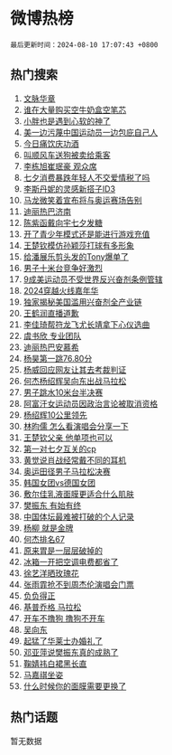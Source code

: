 # 微博热榜

`最后更新时间：2024-08-10 17:07:43 +0800`

## 热门搜索

1. [文脉华章](https://m.weibo.cn/search?containerid=100103type%3D1%26t%3D10%26q%3D%23%E6%96%87%E8%84%89%E5%8D%8E%E7%AB%A0%23&stream_entry_id=51&isnewpage=1&extparam=seat%3D1%26stream_entry_id%3D51%26c_type%3D51%26dgr%3D0%26cate%3D10103%26q%3D%2523%25E6%2596%2587%25E8%2584%2589%25E5%258D%258E%25E7%25AB%25A0%2523%26pos%3D0%26filter_type%3Drealtimehot%26display_time%3D1723280862%26pre_seqid%3D1723280862625016268151)
1. [谁在大量购买空牛奶盒空笔芯](https://m.weibo.cn/search?containerid=100103type%3D1%26t%3D10%26q%3D%23%E8%B0%81%E5%9C%A8%E5%A4%A7%E9%87%8F%E8%B4%AD%E4%B9%B0%E7%A9%BA%E7%89%9B%E5%A5%B6%E7%9B%92%E7%A9%BA%E7%AC%94%E8%8A%AF%23&stream_entry_id=31&isnewpage=1&extparam=seat%3D1%26stream_entry_id%3D31%26q%3D%2523%25E8%25B0%2581%25E5%259C%25A8%25E5%25A4%25A7%25E9%2587%258F%25E8%25B4%25AD%25E4%25B9%25B0%25E7%25A9%25BA%25E7%2589%259B%25E5%25A5%25B6%25E7%259B%2592%25E7%25A9%25BA%25E7%25AC%2594%25E8%258A%25AF%2523%26dgr%3D0%26band_rank%3D1%26pos%3D0%26filter_type%3Drealtimehot%26c_type%3D31%26lcate%3D5001%26cate%3D5001%26realpos%3D1%26flag%3D2%26display_time%3D1723280862%26pre_seqid%3D1723280862625016268151)
1. [小胖也是遇到心软的神了](https://m.weibo.cn/search?containerid=100103type%3D1%26t%3D10%26q%3D%E5%B0%8F%E8%83%96%E4%B9%9F%E6%98%AF%E9%81%87%E5%88%B0%E5%BF%83%E8%BD%AF%E7%9A%84%E7%A5%9E%E4%BA%86&stream_entry_id=31&isnewpage=1&extparam=seat%3D1%26stream_entry_id%3D31%26q%3D%25E5%25B0%258F%25E8%2583%2596%25E4%25B9%259F%25E6%2598%25AF%25E9%2581%2587%25E5%2588%25B0%25E5%25BF%2583%25E8%25BD%25AF%25E7%259A%2584%25E7%25A5%259E%25E4%25BA%2586%26dgr%3D0%26band_rank%3D2%26pos%3D1%26filter_type%3Drealtimehot%26c_type%3D31%26lcate%3D5001%26cate%3D5001%26realpos%3D2%26flag%3D16%26display_time%3D1723280862%26pre_seqid%3D1723280862625016268151)
1. [美一边污蔑中国运动员一边包庇自己人](https://m.weibo.cn/search?containerid=100103type%3D1%26t%3D10%26q%3D%23%E7%BE%8E%E4%B8%80%E8%BE%B9%E6%B1%A1%E8%94%91%E4%B8%AD%E5%9B%BD%E8%BF%90%E5%8A%A8%E5%91%98%E4%B8%80%E8%BE%B9%E5%8C%85%E5%BA%87%E8%87%AA%E5%B7%B1%E4%BA%BA%23&stream_entry_id=31&isnewpage=1&extparam=seat%3D1%26stream_entry_id%3D31%26q%3D%2523%25E7%25BE%258E%25E4%25B8%2580%25E8%25BE%25B9%25E6%25B1%25A1%25E8%2594%2591%25E4%25B8%25AD%25E5%259B%25BD%25E8%25BF%2590%25E5%258A%25A8%25E5%2591%2598%25E4%25B8%2580%25E8%25BE%25B9%25E5%258C%2585%25E5%25BA%2587%25E8%2587%25AA%25E5%25B7%25B1%25E4%25BA%25BA%2523%26dgr%3D0%26band_rank%3D3%26pos%3D2%26filter_type%3Drealtimehot%26c_type%3D31%26lcate%3D5001%26cate%3D5001%26realpos%3D3%26flag%3D1%26display_time%3D1723280862%26pre_seqid%3D1723280862625016268151)
1. [今日痛饮庆功酒](https://m.weibo.cn/search?containerid=100103type%3D1%26t%3D10%26q%3D%23%E4%BB%8A%E6%97%A5%E7%97%9B%E9%A5%AE%E5%BA%86%E5%8A%9F%E9%85%92%23&stream_entry_id=31&isnewpage=1&extparam=seat%3D1%26stream_entry_id%3D31%26q%3D%2523%25E4%25BB%258A%25E6%2597%25A5%25E7%2597%259B%25E9%25A5%25AE%25E5%25BA%2586%25E5%258A%259F%25E9%2585%2592%2523%26dgr%3D0%26band_rank%3D4%26adid%3D249004%26is_ad_pos%3D1%26filter_type%3Drealtimehot%26topic_ad%3D1%26c_type%3D31%26lcate%3D5001%26pos%3D3%26cate%3D5001%26display_time%3D1723280862%26pre_seqid%3D1723280862625016268151)
1. [叫顺风车送狗被卖给乘客](https://m.weibo.cn/search?containerid=100103type%3D1%26t%3D10%26q%3D%23%E5%8F%AB%E9%A1%BA%E9%A3%8E%E8%BD%A6%E9%80%81%E7%8B%97%E8%A2%AB%E5%8D%96%E7%BB%99%E4%B9%98%E5%AE%A2%23&stream_entry_id=31&isnewpage=1&extparam=seat%3D1%26stream_entry_id%3D31%26q%3D%2523%25E5%258F%25AB%25E9%25A1%25BA%25E9%25A3%258E%25E8%25BD%25A6%25E9%2580%2581%25E7%258B%2597%25E8%25A2%25AB%25E5%258D%2596%25E7%25BB%2599%25E4%25B9%2598%25E5%25AE%25A2%2523%26dgr%3D0%26band_rank%3D4%26pos%3D4%26filter_type%3Drealtimehot%26c_type%3D31%26lcate%3D5001%26cate%3D5001%26realpos%3D4%26flag%3D0%26display_time%3D1723280862%26pre_seqid%3D1723280862625016268151)
1. [李栋旭崔珉豪 观众席](https://m.weibo.cn/search?containerid=100103type%3D1%26t%3D10%26q%3D%E6%9D%8E%E6%A0%8B%E6%97%AD%E5%B4%94%E7%8F%89%E8%B1%AA+%E8%A7%82%E4%BC%97%E5%B8%AD&stream_entry_id=31&isnewpage=1&extparam=seat%3D1%26stream_entry_id%3D31%26q%3D%25E6%259D%258E%25E6%25A0%258B%25E6%2597%25AD%25E5%25B4%2594%25E7%258F%2589%25E8%25B1%25AA%2520%25E8%25A7%2582%25E4%25BC%2597%25E5%25B8%25AD%26dgr%3D0%26band_rank%3D5%26pos%3D5%26filter_type%3Drealtimehot%26c_type%3D31%26lcate%3D5001%26cate%3D5001%26realpos%3D5%26flag%3D1%26display_time%3D1723280862%26pre_seqid%3D1723280862625016268151)
1. [七夕消费暴跌年轻人不交爱情税了吗](https://m.weibo.cn/search?containerid=100103type%3D1%26t%3D10%26q%3D%23%E4%B8%83%E5%A4%95%E6%B6%88%E8%B4%B9%E6%9A%B4%E8%B7%8C%E5%B9%B4%E8%BD%BB%E4%BA%BA%E4%B8%8D%E4%BA%A4%E7%88%B1%E6%83%85%E7%A8%8E%E4%BA%86%E5%90%97%23&stream_entry_id=31&isnewpage=1&extparam=seat%3D1%26stream_entry_id%3D31%26q%3D%2523%25E4%25B8%2583%25E5%25A4%2595%25E6%25B6%2588%25E8%25B4%25B9%25E6%259A%25B4%25E8%25B7%258C%25E5%25B9%25B4%25E8%25BD%25BB%25E4%25BA%25BA%25E4%25B8%258D%25E4%25BA%25A4%25E7%2588%25B1%25E6%2583%2585%25E7%25A8%258E%25E4%25BA%2586%25E5%2590%2597%2523%26dgr%3D0%26band_rank%3D6%26pos%3D6%26filter_type%3Drealtimehot%26c_type%3D31%26lcate%3D5001%26cate%3D5001%26realpos%3D6%26flag%3D0%26display_time%3D1723280862%26pre_seqid%3D1723280862625016268151)
1. [李斯丹妮的灵感新搭子ID3](https://m.weibo.cn/search?containerid=100103type%3D1%26t%3D10%26q%3D%23%E6%9D%8E%E6%96%AF%E4%B8%B9%E5%A6%AE%E7%9A%84%E7%81%B5%E6%84%9F%E6%96%B0%E6%90%AD%E5%AD%90ID3%23&stream_entry_id=31&isnewpage=1&extparam=seat%3D1%26stream_entry_id%3D31%26q%3D%2523%25E6%259D%258E%25E6%2596%25AF%25E4%25B8%25B9%25E5%25A6%25AE%25E7%259A%2584%25E7%2581%25B5%25E6%2584%259F%25E6%2596%25B0%25E6%2590%25AD%25E5%25AD%2590ID3%2523%26dgr%3D0%26band_rank%3D7%26adid%3D249948%26is_ad_pos%3D1%26filter_type%3Drealtimehot%26topic_ad%3D1%26c_type%3D31%26lcate%3D5001%26pos%3D7%26cate%3D5001%26display_time%3D1723280862%26pre_seqid%3D1723280862625016268151)
1. [马龙微笑着宣布将与奥运赛场告别](https://m.weibo.cn/search?containerid=100103type%3D1%26t%3D10%26q%3D%23%E9%A9%AC%E9%BE%99%E5%BE%AE%E7%AC%91%E7%9D%80%E5%AE%A3%E5%B8%83%E5%B0%86%E4%B8%8E%E5%A5%A5%E8%BF%90%E8%B5%9B%E5%9C%BA%E5%91%8A%E5%88%AB%23&stream_entry_id=31&isnewpage=1&extparam=seat%3D1%26stream_entry_id%3D31%26q%3D%2523%25E9%25A9%25AC%25E9%25BE%2599%25E5%25BE%25AE%25E7%25AC%2591%25E7%259D%2580%25E5%25AE%25A3%25E5%25B8%2583%25E5%25B0%2586%25E4%25B8%258E%25E5%25A5%25A5%25E8%25BF%2590%25E8%25B5%259B%25E5%259C%25BA%25E5%2591%258A%25E5%2588%25AB%2523%26dgr%3D0%26band_rank%3D7%26pos%3D8%26filter_type%3Drealtimehot%26c_type%3D31%26lcate%3D5001%26cate%3D5001%26realpos%3D7%26flag%3D2%26display_time%3D1723280862%26pre_seqid%3D1723280862625016268151)
1. [迪丽热巴济南](https://m.weibo.cn/search?containerid=100103type%3D1%26t%3D10%26q%3D%E8%BF%AA%E4%B8%BD%E7%83%AD%E5%B7%B4%E6%B5%8E%E5%8D%97&stream_entry_id=31&isnewpage=1&extparam=seat%3D1%26stream_entry_id%3D31%26q%3D%25E8%25BF%25AA%25E4%25B8%25BD%25E7%2583%25AD%25E5%25B7%25B4%25E6%25B5%258E%25E5%258D%2597%26dgr%3D0%26band_rank%3D8%26pos%3D9%26filter_type%3Drealtimehot%26c_type%3D31%26lcate%3D5001%26cate%3D5001%26realpos%3D8%26flag%3D1%26display_time%3D1723280862%26pre_seqid%3D1723280862625016268151)
1. [陈紫函戴向宇七夕发糖](https://m.weibo.cn/search?containerid=100103type%3D1%26t%3D10%26q%3D%23%E9%99%88%E7%B4%AB%E5%87%BD%E6%88%B4%E5%90%91%E5%AE%87%E4%B8%83%E5%A4%95%E5%8F%91%E7%B3%96%23&stream_entry_id=31&isnewpage=1&extparam=seat%3D1%26stream_entry_id%3D31%26q%3D%2523%25E9%2599%2588%25E7%25B4%25AB%25E5%2587%25BD%25E6%2588%25B4%25E5%2590%2591%25E5%25AE%2587%25E4%25B8%2583%25E5%25A4%2595%25E5%258F%2591%25E7%25B3%2596%2523%26dgr%3D0%26band_rank%3D9%26pos%3D10%26filter_type%3Drealtimehot%26c_type%3D31%26lcate%3D5001%26cate%3D5001%26realpos%3D9%26flag%3D1%26display_time%3D1723280862%26pre_seqid%3D1723280862625016268151)
1. [开了青少年模式还是能进行游戏充值](https://m.weibo.cn/search?containerid=100103type%3D1%26t%3D10%26q%3D%23%E5%BC%80%E4%BA%86%E9%9D%92%E5%B0%91%E5%B9%B4%E6%A8%A1%E5%BC%8F%E8%BF%98%E6%98%AF%E8%83%BD%E8%BF%9B%E8%A1%8C%E6%B8%B8%E6%88%8F%E5%85%85%E5%80%BC%23&stream_entry_id=31&isnewpage=1&extparam=seat%3D1%26stream_entry_id%3D31%26q%3D%2523%25E5%25BC%2580%25E4%25BA%2586%25E9%259D%2592%25E5%25B0%2591%25E5%25B9%25B4%25E6%25A8%25A1%25E5%25BC%258F%25E8%25BF%2598%25E6%2598%25AF%25E8%2583%25BD%25E8%25BF%259B%25E8%25A1%258C%25E6%25B8%25B8%25E6%2588%258F%25E5%2585%2585%25E5%2580%25BC%2523%26dgr%3D0%26band_rank%3D10%26pos%3D11%26filter_type%3Drealtimehot%26c_type%3D31%26lcate%3D5001%26cate%3D5001%26realpos%3D10%26flag%3D1%26display_time%3D1723280862%26pre_seqid%3D1723280862625016268151)
1. [王楚钦模仿孙颖莎打球有多形象](https://m.weibo.cn/search?containerid=100103type%3D1%26t%3D10%26q%3D%E7%8E%8B%E6%A5%9A%E9%92%A6%E6%A8%A1%E4%BB%BF%E5%AD%99%E9%A2%96%E8%8E%8E%E6%89%93%E7%90%83%E6%9C%89%E5%A4%9A%E5%BD%A2%E8%B1%A1&stream_entry_id=31&isnewpage=1&extparam=seat%3D1%26stream_entry_id%3D31%26q%3D%25E7%258E%258B%25E6%25A5%259A%25E9%2592%25A6%25E6%25A8%25A1%25E4%25BB%25BF%25E5%25AD%2599%25E9%25A2%2596%25E8%258E%258E%25E6%2589%2593%25E7%2590%2583%25E6%259C%2589%25E5%25A4%259A%25E5%25BD%25A2%25E8%25B1%25A1%26dgr%3D0%26band_rank%3D11%26pos%3D12%26filter_type%3Drealtimehot%26c_type%3D31%26lcate%3D5001%26cate%3D5001%26realpos%3D11%26flag%3D1%26display_time%3D1723280862%26pre_seqid%3D1723280862625016268151)
1. [给潘展乐剪头发的Tony爆单了](https://m.weibo.cn/search?containerid=100103type%3D1%26t%3D10%26q%3D%23%E7%BB%99%E6%BD%98%E5%B1%95%E4%B9%90%E5%89%AA%E5%A4%B4%E5%8F%91%E7%9A%84Tony%E7%88%86%E5%8D%95%E4%BA%86%23&stream_entry_id=31&isnewpage=1&extparam=seat%3D1%26stream_entry_id%3D31%26q%3D%2523%25E7%25BB%2599%25E6%25BD%2598%25E5%25B1%2595%25E4%25B9%2590%25E5%2589%25AA%25E5%25A4%25B4%25E5%258F%2591%25E7%259A%2584Tony%25E7%2588%2586%25E5%258D%2595%25E4%25BA%2586%2523%26dgr%3D0%26band_rank%3D12%26pos%3D13%26filter_type%3Drealtimehot%26c_type%3D31%26lcate%3D5001%26cate%3D5001%26realpos%3D12%26flag%3D2%26display_time%3D1723280862%26pre_seqid%3D1723280862625016268151)
1. [男子十米台竞争好激烈](https://m.weibo.cn/search?containerid=100103type%3D1%26t%3D10%26q%3D%23%E7%94%B7%E5%AD%90%E5%8D%81%E7%B1%B3%E5%8F%B0%E7%AB%9E%E4%BA%89%E5%A5%BD%E6%BF%80%E7%83%88%23&stream_entry_id=31&isnewpage=1&extparam=seat%3D1%26stream_entry_id%3D31%26q%3D%2523%25E7%2594%25B7%25E5%25AD%2590%25E5%258D%2581%25E7%25B1%25B3%25E5%258F%25B0%25E7%25AB%259E%25E4%25BA%2589%25E5%25A5%25BD%25E6%25BF%2580%25E7%2583%2588%2523%26dgr%3D0%26band_rank%3D13%26pos%3D14%26filter_type%3Drealtimehot%26c_type%3D31%26lcate%3D5001%26cate%3D5001%26realpos%3D13%26flag%3D1%26display_time%3D1723280862%26pre_seqid%3D1723280862625016268151)
1. [9成美运动员不受世界反兴奋剂条例管辖](https://m.weibo.cn/search?containerid=100103type%3D1%26t%3D10%26q%3D%239%E6%88%90%E7%BE%8E%E8%BF%90%E5%8A%A8%E5%91%98%E4%B8%8D%E5%8F%97%E4%B8%96%E7%95%8C%E5%8F%8D%E5%85%B4%E5%A5%8B%E5%89%82%E6%9D%A1%E4%BE%8B%E7%AE%A1%E8%BE%96%23&stream_entry_id=31&isnewpage=1&extparam=seat%3D1%26stream_entry_id%3D31%26q%3D%25239%25E6%2588%2590%25E7%25BE%258E%25E8%25BF%2590%25E5%258A%25A8%25E5%2591%2598%25E4%25B8%258D%25E5%258F%2597%25E4%25B8%2596%25E7%2595%258C%25E5%258F%258D%25E5%2585%25B4%25E5%25A5%258B%25E5%2589%2582%25E6%259D%25A1%25E4%25BE%258B%25E7%25AE%25A1%25E8%25BE%2596%2523%26dgr%3D0%26band_rank%3D14%26pos%3D15%26filter_type%3Drealtimehot%26c_type%3D31%26lcate%3D5001%26cate%3D5001%26realpos%3D14%26flag%3D1%26display_time%3D1723280862%26pre_seqid%3D1723280862625016268151)
1. [2024穿越火线嘉年华](https://m.weibo.cn/search?containerid=100103type%3D1%26t%3D10%26q%3D%232024%E7%A9%BF%E8%B6%8A%E7%81%AB%E7%BA%BF%E5%98%89%E5%B9%B4%E5%8D%8E%23&stream_entry_id=31&isnewpage=1&extparam=seat%3D1%26stream_entry_id%3D31%26q%3D%25232024%25E7%25A9%25BF%25E8%25B6%258A%25E7%2581%25AB%25E7%25BA%25BF%25E5%2598%2589%25E5%25B9%25B4%25E5%258D%258E%2523%26dgr%3D0%26band_rank%3D15%26adid%3D249965%26pos%3D16%26filter_type%3Drealtimehot%26c_type%3D31%26lcate%3D5001%26cate%3D5001%26realpos%3D15%26flag%3D0%26display_time%3D1723280862%26pre_seqid%3D1723280862625016268151)
1. [独家揭秘美国滥用兴奋剂全产业链](https://m.weibo.cn/search?containerid=100103type%3D1%26t%3D10%26q%3D%23%E7%8B%AC%E5%AE%B6%E6%8F%AD%E7%A7%98%E7%BE%8E%E5%9B%BD%E6%BB%A5%E7%94%A8%E5%85%B4%E5%A5%8B%E5%89%82%E5%85%A8%E4%BA%A7%E4%B8%9A%E9%93%BE%23&stream_entry_id=31&isnewpage=1&extparam=seat%3D1%26stream_entry_id%3D31%26q%3D%2523%25E7%258B%25AC%25E5%25AE%25B6%25E6%258F%25AD%25E7%25A7%2598%25E7%25BE%258E%25E5%259B%25BD%25E6%25BB%25A5%25E7%2594%25A8%25E5%2585%25B4%25E5%25A5%258B%25E5%2589%2582%25E5%2585%25A8%25E4%25BA%25A7%25E4%25B8%259A%25E9%2593%25BE%2523%26dgr%3D0%26band_rank%3D16%26pos%3D17%26filter_type%3Drealtimehot%26c_type%3D31%26lcate%3D5001%26cate%3D5001%26realpos%3D16%26flag%3D1%26display_time%3D1723280862%26pre_seqid%3D1723280862625016268151)
1. [王鹤润直播道歉](https://m.weibo.cn/search?containerid=100103type%3D1%26t%3D10%26q%3D%23%E7%8E%8B%E9%B9%A4%E6%B6%A6%E7%9B%B4%E6%92%AD%E9%81%93%E6%AD%89%23&stream_entry_id=31&isnewpage=1&extparam=seat%3D1%26stream_entry_id%3D31%26q%3D%2523%25E7%258E%258B%25E9%25B9%25A4%25E6%25B6%25A6%25E7%259B%25B4%25E6%2592%25AD%25E9%2581%2593%25E6%25AD%2589%2523%26dgr%3D0%26band_rank%3D17%26pos%3D18%26filter_type%3Drealtimehot%26c_type%3D31%26lcate%3D5001%26cate%3D5001%26realpos%3D17%26flag%3D2%26display_time%3D1723280862%26pre_seqid%3D1723280862625016268151)
1. [李佳琦帮符龙飞尤长靖拿下心仪选曲](https://m.weibo.cn/search?containerid=100103type%3D1%26t%3D10%26q%3D%E6%9D%8E%E4%BD%B3%E7%90%A6%E5%B8%AE%E7%AC%A6%E9%BE%99%E9%A3%9E%E5%B0%A4%E9%95%BF%E9%9D%96%E6%8B%BF%E4%B8%8B%E5%BF%83%E4%BB%AA%E9%80%89%E6%9B%B2&stream_entry_id=31&isnewpage=1&extparam=seat%3D1%26stream_entry_id%3D31%26q%3D%25E6%259D%258E%25E4%25BD%25B3%25E7%2590%25A6%25E5%25B8%25AE%25E7%25AC%25A6%25E9%25BE%2599%25E9%25A3%259E%25E5%25B0%25A4%25E9%2595%25BF%25E9%259D%2596%25E6%258B%25BF%25E4%25B8%258B%25E5%25BF%2583%25E4%25BB%25AA%25E9%2580%2589%25E6%259B%25B2%26dgr%3D0%26band_rank%3D18%26pos%3D19%26filter_type%3Drealtimehot%26c_type%3D31%26lcate%3D5001%26cate%3D5001%26realpos%3D18%26flag%3D1%26display_time%3D1723280862%26pre_seqid%3D1723280862625016268151)
1. [虞书欣 专业团队](https://m.weibo.cn/search?containerid=100103type%3D1%26t%3D10%26q%3D%E8%99%9E%E4%B9%A6%E6%AC%A3+%E4%B8%93%E4%B8%9A%E5%9B%A2%E9%98%9F&stream_entry_id=31&isnewpage=1&extparam=seat%3D1%26stream_entry_id%3D31%26q%3D%25E8%2599%259E%25E4%25B9%25A6%25E6%25AC%25A3%2520%25E4%25B8%2593%25E4%25B8%259A%25E5%259B%25A2%25E9%2598%259F%26dgr%3D0%26band_rank%3D19%26pos%3D20%26filter_type%3Drealtimehot%26c_type%3D31%26lcate%3D5001%26cate%3D5001%26realpos%3D19%26flag%3D0%26display_time%3D1723280862%26pre_seqid%3D1723280862625016268151)
1. [迪丽热巴安慕希](https://m.weibo.cn/search?containerid=100103type%3D1%26t%3D10%26q%3D%E8%BF%AA%E4%B8%BD%E7%83%AD%E5%B7%B4%E5%AE%89%E6%85%95%E5%B8%8C&stream_entry_id=31&isnewpage=1&extparam=seat%3D1%26stream_entry_id%3D31%26q%3D%25E8%25BF%25AA%25E4%25B8%25BD%25E7%2583%25AD%25E5%25B7%25B4%25E5%25AE%2589%25E6%2585%2595%25E5%25B8%258C%26dgr%3D0%26band_rank%3D20%26pos%3D21%26filter_type%3Drealtimehot%26c_type%3D31%26lcate%3D5001%26cate%3D5001%26realpos%3D20%26flag%3D1%26display_time%3D1723280862%26pre_seqid%3D1723280862625016268151)
1. [杨昊第一跳76.80分](https://m.weibo.cn/search?containerid=100103type%3D1%26t%3D10%26q%3D%23%E6%9D%A8%E6%98%8A%E7%AC%AC%E4%B8%80%E8%B7%B376.80%E5%88%86%23&stream_entry_id=31&isnewpage=1&extparam=seat%3D1%26stream_entry_id%3D31%26q%3D%2523%25E6%259D%25A8%25E6%2598%258A%25E7%25AC%25AC%25E4%25B8%2580%25E8%25B7%25B376.80%25E5%2588%2586%2523%26dgr%3D0%26band_rank%3D21%26pos%3D22%26filter_type%3Drealtimehot%26c_type%3D31%26lcate%3D5001%26cate%3D5001%26realpos%3D21%26flag%3D1%26display_time%3D1723280862%26pre_seqid%3D1723280862625016268151)
1. [杨威回应网友让其去考裁判证](https://m.weibo.cn/search?containerid=100103type%3D1%26t%3D10%26q%3D%23%E6%9D%A8%E5%A8%81%E5%9B%9E%E5%BA%94%E7%BD%91%E5%8F%8B%E8%AE%A9%E5%85%B6%E5%8E%BB%E8%80%83%E8%A3%81%E5%88%A4%E8%AF%81%23&stream_entry_id=31&isnewpage=1&extparam=seat%3D1%26stream_entry_id%3D31%26q%3D%2523%25E6%259D%25A8%25E5%25A8%2581%25E5%259B%259E%25E5%25BA%2594%25E7%25BD%2591%25E5%258F%258B%25E8%25AE%25A9%25E5%2585%25B6%25E5%258E%25BB%25E8%2580%2583%25E8%25A3%2581%25E5%2588%25A4%25E8%25AF%2581%2523%26dgr%3D0%26band_rank%3D22%26pos%3D23%26filter_type%3Drealtimehot%26c_type%3D31%26lcate%3D5001%26cate%3D5001%26realpos%3D22%26flag%3D0%26display_time%3D1723280862%26pre_seqid%3D1723280862625016268151)
1. [何杰杨绍辉吴向东出战马拉松](https://m.weibo.cn/search?containerid=100103type%3D1%26t%3D10%26q%3D%E4%BD%95%E6%9D%B0%E6%9D%A8%E7%BB%8D%E8%BE%89%E5%90%B4%E5%90%91%E4%B8%9C%E5%87%BA%E6%88%98%E9%A9%AC%E6%8B%89%E6%9D%BE&stream_entry_id=31&isnewpage=1&extparam=seat%3D1%26stream_entry_id%3D31%26q%3D%25E4%25BD%2595%25E6%259D%25B0%25E6%259D%25A8%25E7%25BB%258D%25E8%25BE%2589%25E5%2590%25B4%25E5%2590%2591%25E4%25B8%259C%25E5%2587%25BA%25E6%2588%2598%25E9%25A9%25AC%25E6%258B%2589%25E6%259D%25BE%26dgr%3D0%26band_rank%3D23%26pos%3D24%26filter_type%3Drealtimehot%26c_type%3D31%26lcate%3D5001%26cate%3D5001%26realpos%3D23%26flag%3D0%26display_time%3D1723280862%26pre_seqid%3D1723280862625016268151)
1. [男子跳水10米台半决赛](https://m.weibo.cn/search?containerid=100103type%3D1%26t%3D10%26q%3D%23%E7%94%B7%E5%AD%90%E8%B7%B3%E6%B0%B410%E7%B1%B3%E5%8F%B0%E5%8D%8A%E5%86%B3%E8%B5%9B%23&stream_entry_id=31&isnewpage=1&extparam=seat%3D1%26stream_entry_id%3D31%26q%3D%2523%25E7%2594%25B7%25E5%25AD%2590%25E8%25B7%25B3%25E6%25B0%25B410%25E7%25B1%25B3%25E5%258F%25B0%25E5%258D%258A%25E5%2586%25B3%25E8%25B5%259B%2523%26dgr%3D0%26band_rank%3D24%26pos%3D25%26filter_type%3Drealtimehot%26c_type%3D31%26lcate%3D5001%26cate%3D5001%26realpos%3D24%26flag%3D1%26display_time%3D1723280862%26pre_seqid%3D1723280862625016268151)
1. [阿富汗女运动员因政治言论被取消资格](https://m.weibo.cn/search?containerid=100103type%3D1%26t%3D10%26q%3D%23%E9%98%BF%E5%AF%8C%E6%B1%97%E5%A5%B3%E8%BF%90%E5%8A%A8%E5%91%98%E5%9B%A0%E6%94%BF%E6%B2%BB%E8%A8%80%E8%AE%BA%E8%A2%AB%E5%8F%96%E6%B6%88%E8%B5%84%E6%A0%BC%23&stream_entry_id=31&isnewpage=1&extparam=seat%3D1%26stream_entry_id%3D31%26q%3D%2523%25E9%2598%25BF%25E5%25AF%258C%25E6%25B1%2597%25E5%25A5%25B3%25E8%25BF%2590%25E5%258A%25A8%25E5%2591%2598%25E5%259B%25A0%25E6%2594%25BF%25E6%25B2%25BB%25E8%25A8%2580%25E8%25AE%25BA%25E8%25A2%25AB%25E5%258F%2596%25E6%25B6%2588%25E8%25B5%2584%25E6%25A0%25BC%2523%26dgr%3D0%26band_rank%3D25%26pos%3D26%26filter_type%3Drealtimehot%26c_type%3D31%26lcate%3D5001%26cate%3D5001%26realpos%3D25%26flag%3D0%26display_time%3D1723280862%26pre_seqid%3D1723280862625016268151)
1. [杨绍辉10公里领先](https://m.weibo.cn/search?containerid=100103type%3D1%26t%3D10%26q%3D%23%E6%9D%A8%E7%BB%8D%E8%BE%8910%E5%85%AC%E9%87%8C%E9%A2%86%E5%85%88%23&stream_entry_id=31&isnewpage=1&extparam=seat%3D1%26stream_entry_id%3D31%26q%3D%2523%25E6%259D%25A8%25E7%25BB%258D%25E8%25BE%258910%25E5%2585%25AC%25E9%2587%258C%25E9%25A2%2586%25E5%2585%2588%2523%26dgr%3D0%26band_rank%3D26%26pos%3D27%26filter_type%3Drealtimehot%26c_type%3D31%26lcate%3D5001%26cate%3D5001%26realpos%3D26%26flag%3D0%26display_time%3D1723280862%26pre_seqid%3D1723280862625016268151)
1. [林昀儒 怎么看演唱会分享一下](https://m.weibo.cn/search?containerid=100103type%3D1%26t%3D10%26q%3D%E6%9E%97%E6%98%80%E5%84%92+%E6%80%8E%E4%B9%88%E7%9C%8B%E6%BC%94%E5%94%B1%E4%BC%9A%E5%88%86%E4%BA%AB%E4%B8%80%E4%B8%8B&stream_entry_id=31&isnewpage=1&extparam=seat%3D1%26stream_entry_id%3D31%26q%3D%25E6%259E%2597%25E6%2598%2580%25E5%2584%2592%2520%25E6%2580%258E%25E4%25B9%2588%25E7%259C%258B%25E6%25BC%2594%25E5%2594%25B1%25E4%25BC%259A%25E5%2588%2586%25E4%25BA%25AB%25E4%25B8%2580%25E4%25B8%258B%26dgr%3D0%26band_rank%3D27%26pos%3D28%26filter_type%3Drealtimehot%26c_type%3D31%26lcate%3D5001%26cate%3D5001%26realpos%3D27%26flag%3D0%26display_time%3D1723280862%26pre_seqid%3D1723280862625016268151)
1. [王楚钦父亲 他单项也可以](https://m.weibo.cn/search?containerid=100103type%3D1%26t%3D10%26q%3D%E7%8E%8B%E6%A5%9A%E9%92%A6%E7%88%B6%E4%BA%B2+%E4%BB%96%E5%8D%95%E9%A1%B9%E4%B9%9F%E5%8F%AF%E4%BB%A5&stream_entry_id=31&isnewpage=1&extparam=seat%3D1%26stream_entry_id%3D31%26q%3D%25E7%258E%258B%25E6%25A5%259A%25E9%2592%25A6%25E7%2588%25B6%25E4%25BA%25B2%2520%25E4%25BB%2596%25E5%258D%2595%25E9%25A1%25B9%25E4%25B9%259F%25E5%258F%25AF%25E4%25BB%25A5%26dgr%3D0%26band_rank%3D28%26pos%3D29%26filter_type%3Drealtimehot%26c_type%3D31%26lcate%3D5001%26cate%3D5001%26realpos%3D28%26flag%3D0%26display_time%3D1723280862%26pre_seqid%3D1723280862625016268151)
1. [第一对七夕互关的cp](https://m.weibo.cn/search?containerid=100103type%3D1%26t%3D10%26q%3D%E7%AC%AC%E4%B8%80%E5%AF%B9%E4%B8%83%E5%A4%95%E4%BA%92%E5%85%B3%E7%9A%84cp&stream_entry_id=31&isnewpage=1&extparam=seat%3D1%26stream_entry_id%3D31%26q%3D%25E7%25AC%25AC%25E4%25B8%2580%25E5%25AF%25B9%25E4%25B8%2583%25E5%25A4%2595%25E4%25BA%2592%25E5%2585%25B3%25E7%259A%2584cp%26dgr%3D0%26band_rank%3D29%26pos%3D30%26filter_type%3Drealtimehot%26c_type%3D31%26lcate%3D5001%26cate%3D5001%26realpos%3D29%26flag%3D1%26display_time%3D1723280862%26pre_seqid%3D1723280862625016268151)
1. [黄觉说肖战经常戴不同的耳机](https://m.weibo.cn/search?containerid=100103type%3D1%26t%3D10%26q%3D%23%E9%BB%84%E8%A7%89%E8%AF%B4%E8%82%96%E6%88%98%E7%BB%8F%E5%B8%B8%E6%88%B4%E4%B8%8D%E5%90%8C%E7%9A%84%E8%80%B3%E6%9C%BA%23&stream_entry_id=31&isnewpage=1&extparam=seat%3D1%26stream_entry_id%3D31%26q%3D%2523%25E9%25BB%2584%25E8%25A7%2589%25E8%25AF%25B4%25E8%2582%2596%25E6%2588%2598%25E7%25BB%258F%25E5%25B8%25B8%25E6%2588%25B4%25E4%25B8%258D%25E5%2590%258C%25E7%259A%2584%25E8%2580%25B3%25E6%259C%25BA%2523%26dgr%3D0%26band_rank%3D30%26pos%3D31%26filter_type%3Drealtimehot%26c_type%3D31%26lcate%3D5001%26cate%3D5001%26realpos%3D30%26flag%3D1%26display_time%3D1723280862%26pre_seqid%3D1723280862625016268151)
1. [奥运田径男子马拉松决赛](https://m.weibo.cn/search?containerid=100103type%3D1%26t%3D10%26q%3D%E5%A5%A5%E8%BF%90%E7%94%B0%E5%BE%84%E7%94%B7%E5%AD%90%E9%A9%AC%E6%8B%89%E6%9D%BE%E5%86%B3%E8%B5%9B&stream_entry_id=31&isnewpage=1&extparam=seat%3D1%26stream_entry_id%3D31%26q%3D%25E5%25A5%25A5%25E8%25BF%2590%25E7%2594%25B0%25E5%25BE%2584%25E7%2594%25B7%25E5%25AD%2590%25E9%25A9%25AC%25E6%258B%2589%25E6%259D%25BE%25E5%2586%25B3%25E8%25B5%259B%26dgr%3D0%26band_rank%3D31%26pos%3D32%26filter_type%3Drealtimehot%26c_type%3D31%26lcate%3D5001%26cate%3D5001%26realpos%3D31%26flag%3D0%26display_time%3D1723280862%26pre_seqid%3D1723280862625016268151)
1. [韩国女团vs德国女团](https://m.weibo.cn/search?containerid=100103type%3D1%26t%3D10%26q%3D%23%E9%9F%A9%E5%9B%BD%E5%A5%B3%E5%9B%A2vs%E5%BE%B7%E5%9B%BD%E5%A5%B3%E5%9B%A2%23&stream_entry_id=31&isnewpage=1&extparam=seat%3D1%26stream_entry_id%3D31%26q%3D%2523%25E9%259F%25A9%25E5%259B%25BD%25E5%25A5%25B3%25E5%259B%25A2vs%25E5%25BE%25B7%25E5%259B%25BD%25E5%25A5%25B3%25E5%259B%25A2%2523%26dgr%3D0%26band_rank%3D32%26pos%3D33%26filter_type%3Drealtimehot%26c_type%3D31%26lcate%3D5001%26cate%3D5001%26realpos%3D32%26flag%3D1%26display_time%3D1723280862%26pre_seqid%3D1723280862625016268151)
1. [敷尔佳乳液面膜更适合什么肌肤](https://m.weibo.cn/search?containerid=100103type%3D1%26t%3D10%26q%3D%E6%95%B7%E5%B0%94%E4%BD%B3%E4%B9%B3%E6%B6%B2%E9%9D%A2%E8%86%9C%E6%9B%B4%E9%80%82%E5%90%88%E4%BB%80%E4%B9%88%E8%82%8C%E8%82%A4&stream_entry_id=31&isnewpage=1&extparam=seat%3D1%26stream_entry_id%3D31%26q%3D%25E6%2595%25B7%25E5%25B0%2594%25E4%25BD%25B3%25E4%25B9%25B3%25E6%25B6%25B2%25E9%259D%25A2%25E8%2586%259C%25E6%259B%25B4%25E9%2580%2582%25E5%2590%2588%25E4%25BB%2580%25E4%25B9%2588%25E8%2582%258C%25E8%2582%25A4%26dgr%3D0%26band_rank%3D33%26adid%3D250026%26pos%3D34%26filter_type%3Drealtimehot%26c_type%3D31%26lcate%3D5001%26cate%3D5001%26realpos%3D33%26flag%3D0%26display_time%3D1723280862%26pre_seqid%3D1723280862625016268151)
1. [樊振东 有始有终](https://m.weibo.cn/search?containerid=100103type%3D1%26t%3D10%26q%3D%E6%A8%8A%E6%8C%AF%E4%B8%9C+%E6%9C%89%E5%A7%8B%E6%9C%89%E7%BB%88&stream_entry_id=31&isnewpage=1&extparam=seat%3D1%26stream_entry_id%3D31%26q%3D%25E6%25A8%258A%25E6%258C%25AF%25E4%25B8%259C%2520%25E6%259C%2589%25E5%25A7%258B%25E6%259C%2589%25E7%25BB%2588%26dgr%3D0%26band_rank%3D34%26pos%3D35%26filter_type%3Drealtimehot%26c_type%3D31%26lcate%3D5001%26cate%3D5001%26realpos%3D34%26flag%3D0%26display_time%3D1723280862%26pre_seqid%3D1723280862625016268151)
1. [中国体坛最难被打破的个人记录](https://m.weibo.cn/search?containerid=100103type%3D1%26t%3D10%26q%3D%23%E4%B8%AD%E5%9B%BD%E4%BD%93%E5%9D%9B%E6%9C%80%E9%9A%BE%E8%A2%AB%E6%89%93%E7%A0%B4%E7%9A%84%E4%B8%AA%E4%BA%BA%E8%AE%B0%E5%BD%95%23&stream_entry_id=31&isnewpage=1&extparam=seat%3D1%26stream_entry_id%3D31%26q%3D%2523%25E4%25B8%25AD%25E5%259B%25BD%25E4%25BD%2593%25E5%259D%259B%25E6%259C%2580%25E9%259A%25BE%25E8%25A2%25AB%25E6%2589%2593%25E7%25A0%25B4%25E7%259A%2584%25E4%25B8%25AA%25E4%25BA%25BA%25E8%25AE%25B0%25E5%25BD%2595%2523%26dgr%3D0%26band_rank%3D35%26pos%3D36%26filter_type%3Drealtimehot%26c_type%3D31%26lcate%3D5001%26cate%3D5001%26realpos%3D35%26flag%3D1%26display_time%3D1723280862%26pre_seqid%3D1723280862625016268151)
1. [杨柳 就是金牌](https://m.weibo.cn/search?containerid=100103type%3D1%26t%3D10%26q%3D%E6%9D%A8%E6%9F%B3+%E5%B0%B1%E6%98%AF%E9%87%91%E7%89%8C&stream_entry_id=31&isnewpage=1&extparam=seat%3D1%26stream_entry_id%3D31%26q%3D%25E6%259D%25A8%25E6%259F%25B3%2520%25E5%25B0%25B1%25E6%2598%25AF%25E9%2587%2591%25E7%2589%258C%26dgr%3D0%26band_rank%3D36%26pos%3D37%26filter_type%3Drealtimehot%26c_type%3D31%26lcate%3D5001%26cate%3D5001%26realpos%3D36%26flag%3D0%26display_time%3D1723280862%26pre_seqid%3D1723280862625016268151)
1. [何杰排名67](https://m.weibo.cn/search?containerid=100103type%3D1%26t%3D10%26q%3D%E4%BD%95%E6%9D%B0%E6%8E%92%E5%90%8D67&stream_entry_id=31&isnewpage=1&extparam=seat%3D1%26stream_entry_id%3D31%26q%3D%25E4%25BD%2595%25E6%259D%25B0%25E6%258E%2592%25E5%2590%258D67%26dgr%3D0%26band_rank%3D37%26pos%3D38%26filter_type%3Drealtimehot%26c_type%3D31%26lcate%3D5001%26cate%3D5001%26realpos%3D37%26flag%3D1%26display_time%3D1723280862%26pre_seqid%3D1723280862625016268151)
1. [原来胃是一层层破掉的](https://m.weibo.cn/search?containerid=100103type%3D1%26t%3D10%26q%3D%23%E5%8E%9F%E6%9D%A5%E8%83%83%E6%98%AF%E4%B8%80%E5%B1%82%E5%B1%82%E7%A0%B4%E6%8E%89%E7%9A%84%23&stream_entry_id=31&isnewpage=1&extparam=seat%3D1%26stream_entry_id%3D31%26q%3D%2523%25E5%258E%259F%25E6%259D%25A5%25E8%2583%2583%25E6%2598%25AF%25E4%25B8%2580%25E5%25B1%2582%25E5%25B1%2582%25E7%25A0%25B4%25E6%258E%2589%25E7%259A%2584%2523%26dgr%3D0%26band_rank%3D38%26pos%3D39%26filter_type%3Drealtimehot%26c_type%3D31%26lcate%3D5001%26cate%3D5001%26realpos%3D38%26flag%3D1%26display_time%3D1723280862%26pre_seqid%3D1723280862625016268151)
1. [冰箱一开把空调电费都省了](https://m.weibo.cn/search?containerid=100103type%3D1%26t%3D10%26q%3D%23%E5%86%B0%E7%AE%B1%E4%B8%80%E5%BC%80%E6%8A%8A%E7%A9%BA%E8%B0%83%E7%94%B5%E8%B4%B9%E9%83%BD%E7%9C%81%E4%BA%86%23&stream_entry_id=31&isnewpage=1&extparam=seat%3D1%26stream_entry_id%3D31%26q%3D%2523%25E5%2586%25B0%25E7%25AE%25B1%25E4%25B8%2580%25E5%25BC%2580%25E6%258A%258A%25E7%25A9%25BA%25E8%25B0%2583%25E7%2594%25B5%25E8%25B4%25B9%25E9%2583%25BD%25E7%259C%2581%25E4%25BA%2586%2523%26dgr%3D0%26band_rank%3D39%26pos%3D40%26filter_type%3Drealtimehot%26c_type%3D31%26lcate%3D5001%26cate%3D5001%26realpos%3D39%26flag%3D1%26display_time%3D1723280862%26pre_seqid%3D1723280862625016268151)
1. [徐艺洋晒玫瑰花](https://m.weibo.cn/search?containerid=100103type%3D1%26t%3D10%26q%3D%23%E5%BE%90%E8%89%BA%E6%B4%8B%E6%99%92%E7%8E%AB%E7%91%B0%E8%8A%B1%23&stream_entry_id=31&isnewpage=1&extparam=seat%3D1%26stream_entry_id%3D31%26q%3D%2523%25E5%25BE%2590%25E8%2589%25BA%25E6%25B4%258B%25E6%2599%2592%25E7%258E%25AB%25E7%2591%25B0%25E8%258A%25B1%2523%26dgr%3D0%26band_rank%3D40%26pos%3D41%26filter_type%3Drealtimehot%26c_type%3D31%26lcate%3D5001%26cate%3D5001%26realpos%3D40%26flag%3D0%26display_time%3D1723280862%26pre_seqid%3D1723280862625016268151)
1. [张雨霏抢不到周杰伦演唱会门票](https://m.weibo.cn/search?containerid=100103type%3D1%26t%3D10%26q%3D%23%E5%BC%A0%E9%9B%A8%E9%9C%8F%E6%8A%A2%E4%B8%8D%E5%88%B0%E5%91%A8%E6%9D%B0%E4%BC%A6%E6%BC%94%E5%94%B1%E4%BC%9A%E9%97%A8%E7%A5%A8%23&stream_entry_id=31&isnewpage=1&extparam=seat%3D1%26stream_entry_id%3D31%26q%3D%2523%25E5%25BC%25A0%25E9%259B%25A8%25E9%259C%258F%25E6%258A%25A2%25E4%25B8%258D%25E5%2588%25B0%25E5%2591%25A8%25E6%259D%25B0%25E4%25BC%25A6%25E6%25BC%2594%25E5%2594%25B1%25E4%25BC%259A%25E9%2597%25A8%25E7%25A5%25A8%2523%26dgr%3D0%26band_rank%3D41%26pos%3D42%26filter_type%3Drealtimehot%26c_type%3D31%26lcate%3D5001%26cate%3D5001%26realpos%3D41%26flag%3D1%26display_time%3D1723280862%26pre_seqid%3D1723280862625016268151)
1. [负负得正](https://m.weibo.cn/search?containerid=100103type%3D1%26t%3D10%26q%3D%E8%B4%9F%E8%B4%9F%E5%BE%97%E6%AD%A3&stream_entry_id=31&isnewpage=1&extparam=seat%3D1%26stream_entry_id%3D31%26q%3D%25E8%25B4%259F%25E8%25B4%259F%25E5%25BE%2597%25E6%25AD%25A3%26dgr%3D0%26band_rank%3D42%26pos%3D43%26filter_type%3Drealtimehot%26c_type%3D31%26lcate%3D5001%26cate%3D5001%26realpos%3D42%26flag%3D1%26display_time%3D1723280862%26pre_seqid%3D1723280862625016268151)
1. [基普乔格 马拉松](https://m.weibo.cn/search?containerid=100103type%3D1%26t%3D10%26q%3D%E5%9F%BA%E6%99%AE%E4%B9%94%E6%A0%BC+%E9%A9%AC%E6%8B%89%E6%9D%BE&stream_entry_id=31&isnewpage=1&extparam=seat%3D1%26stream_entry_id%3D31%26q%3D%25E5%259F%25BA%25E6%2599%25AE%25E4%25B9%2594%25E6%25A0%25BC%2520%25E9%25A9%25AC%25E6%258B%2589%25E6%259D%25BE%26dgr%3D0%26band_rank%3D43%26pos%3D44%26filter_type%3Drealtimehot%26c_type%3D31%26lcate%3D5001%26cate%3D5001%26realpos%3D43%26flag%3D1%26display_time%3D1723280862%26pre_seqid%3D1723280862625016268151)
1. [开车不撸狗 撸狗不开车](https://m.weibo.cn/search?containerid=100103type%3D1%26t%3D10%26q%3D%E5%BC%80%E8%BD%A6%E4%B8%8D%E6%92%B8%E7%8B%97+%E6%92%B8%E7%8B%97%E4%B8%8D%E5%BC%80%E8%BD%A6&stream_entry_id=31&isnewpage=1&extparam=seat%3D1%26stream_entry_id%3D31%26q%3D%25E5%25BC%2580%25E8%25BD%25A6%25E4%25B8%258D%25E6%2592%25B8%25E7%258B%2597%2520%25E6%2592%25B8%25E7%258B%2597%25E4%25B8%258D%25E5%25BC%2580%25E8%25BD%25A6%26dgr%3D0%26band_rank%3D44%26pos%3D45%26filter_type%3Drealtimehot%26c_type%3D31%26lcate%3D5001%26cate%3D5001%26realpos%3D44%26flag%3D1%26display_time%3D1723280862%26pre_seqid%3D1723280862625016268151)
1. [吴向东](https://m.weibo.cn/search?containerid=100103type%3D1%26t%3D10%26q%3D%E5%90%B4%E5%90%91%E4%B8%9C&stream_entry_id=31&isnewpage=1&extparam=seat%3D1%26stream_entry_id%3D31%26q%3D%25E5%2590%25B4%25E5%2590%2591%25E4%25B8%259C%26dgr%3D0%26band_rank%3D45%26pos%3D46%26filter_type%3Drealtimehot%26c_type%3D31%26lcate%3D5001%26cate%3D5001%26realpos%3D45%26flag%3D1%26display_time%3D1723280862%26pre_seqid%3D1723280862625016268151)
1. [起猛了华莱士办婚礼了](https://m.weibo.cn/search?containerid=100103type%3D1%26t%3D10%26q%3D%23%E8%B5%B7%E7%8C%9B%E4%BA%86%E5%8D%8E%E8%8E%B1%E5%A3%AB%E5%8A%9E%E5%A9%9A%E7%A4%BC%E4%BA%86%23&stream_entry_id=31&isnewpage=1&extparam=seat%3D1%26stream_entry_id%3D31%26q%3D%2523%25E8%25B5%25B7%25E7%258C%259B%25E4%25BA%2586%25E5%258D%258E%25E8%258E%25B1%25E5%25A3%25AB%25E5%258A%259E%25E5%25A9%259A%25E7%25A4%25BC%25E4%25BA%2586%2523%26dgr%3D0%26band_rank%3D46%26adid%3D249782%26pos%3D47%26filter_type%3Drealtimehot%26c_type%3D31%26lcate%3D5001%26cate%3D5001%26realpos%3D46%26flag%3D0%26display_time%3D1723280862%26pre_seqid%3D1723280862625016268151)
1. [邓亚萍说樊振东真的成熟了](https://m.weibo.cn/search?containerid=100103type%3D1%26t%3D10%26q%3D%23%E9%82%93%E4%BA%9A%E8%90%8D%E8%AF%B4%E6%A8%8A%E6%8C%AF%E4%B8%9C%E7%9C%9F%E7%9A%84%E6%88%90%E7%86%9F%E4%BA%86%23&stream_entry_id=31&isnewpage=1&extparam=seat%3D1%26stream_entry_id%3D31%26q%3D%2523%25E9%2582%2593%25E4%25BA%259A%25E8%2590%258D%25E8%25AF%25B4%25E6%25A8%258A%25E6%258C%25AF%25E4%25B8%259C%25E7%259C%259F%25E7%259A%2584%25E6%2588%2590%25E7%2586%259F%25E4%25BA%2586%2523%26dgr%3D0%26band_rank%3D47%26pos%3D48%26filter_type%3Drealtimehot%26c_type%3D31%26lcate%3D5001%26cate%3D5001%26realpos%3D47%26flag%3D1%26display_time%3D1723280862%26pre_seqid%3D1723280862625016268151)
1. [鞠婧祎白裙黑长直](https://m.weibo.cn/search?containerid=100103type%3D1%26t%3D10%26q%3D%23%E9%9E%A0%E5%A9%A7%E7%A5%8E%E7%99%BD%E8%A3%99%E9%BB%91%E9%95%BF%E7%9B%B4%23&stream_entry_id=31&isnewpage=1&extparam=seat%3D1%26stream_entry_id%3D31%26q%3D%2523%25E9%259E%25A0%25E5%25A9%25A7%25E7%25A5%258E%25E7%2599%25BD%25E8%25A3%2599%25E9%25BB%2591%25E9%2595%25BF%25E7%259B%25B4%2523%26dgr%3D0%26band_rank%3D48%26pos%3D49%26filter_type%3Drealtimehot%26c_type%3D31%26lcate%3D5001%26cate%3D5001%26realpos%3D48%26flag%3D1%26display_time%3D1723280862%26pre_seqid%3D1723280862625016268151)
1. [马嘉祺坐姿](https://m.weibo.cn/search?containerid=100103type%3D1%26t%3D10%26q%3D%23%E9%A9%AC%E5%98%89%E7%A5%BA%E5%9D%90%E5%A7%BF%23&stream_entry_id=31&isnewpage=1&extparam=seat%3D1%26stream_entry_id%3D31%26q%3D%2523%25E9%25A9%25AC%25E5%2598%2589%25E7%25A5%25BA%25E5%259D%2590%25E5%25A7%25BF%2523%26dgr%3D0%26band_rank%3D49%26pos%3D50%26filter_type%3Drealtimehot%26c_type%3D31%26lcate%3D5001%26cate%3D5001%26realpos%3D49%26flag%3D1%26display_time%3D1723280862%26pre_seqid%3D1723280862625016268151)
1. [什么时候你的面膜需要更换了](https://m.weibo.cn/search?containerid=100103type%3D1%26t%3D10%26q%3D%E4%BB%80%E4%B9%88%E6%97%B6%E5%80%99%E4%BD%A0%E7%9A%84%E9%9D%A2%E8%86%9C%E9%9C%80%E8%A6%81%E6%9B%B4%E6%8D%A2%E4%BA%86&stream_entry_id=31&isnewpage=1&extparam=seat%3D1%26stream_entry_id%3D31%26q%3D%25E4%25BB%2580%25E4%25B9%2588%25E6%2597%25B6%25E5%2580%2599%25E4%25BD%25A0%25E7%259A%2584%25E9%259D%25A2%25E8%2586%259C%25E9%259C%2580%25E8%25A6%2581%25E6%259B%25B4%25E6%258D%25A2%25E4%25BA%2586%26dgr%3D0%26band_rank%3D50%26adid%3D250044%26pos%3D51%26filter_type%3Drealtimehot%26c_type%3D31%26lcate%3D5001%26cate%3D5001%26realpos%3D50%26flag%3D0%26display_time%3D1723280862%26pre_seqid%3D1723280862625016268151)

## 热门话题

暂无数据
